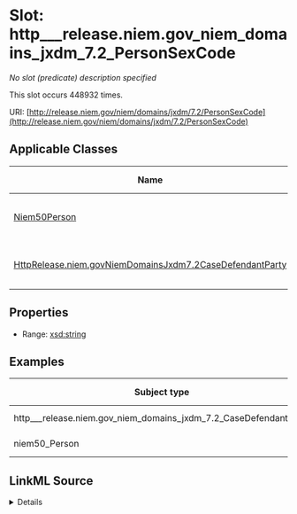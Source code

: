 

# Slot: http___release.niem.gov_niem_domains_jxdm_7.2_PersonSexCode


_No slot (predicate) description specified_






This slot occurs 448932 times.


URI: [http://release.niem.gov/niem/domains/jxdm/7.2/PersonSexCode](http://release.niem.gov/niem/domains/jxdm/7.2/PersonSexCode)



<!-- no inheritance hierarchy -->





## Applicable Classes

| Name | Description | Modifies Slot |
| --- | --- | --- |
| [Niem50Person](../classes/Niem50Person.md) | No class (type) description specified |  yes  |
| [HttpRelease.niem.govNiemDomainsJxdm7.2CaseDefendantParty](../classes/HttpRelease.niem.govNiemDomainsJxdm7.2CaseDefendantParty.md) | No class (type) description specified |  yes  |







## Properties

* Range: [xsd:string](http://www.w3.org/2001/XMLSchema#string)






## Examples

| Subject type | Object type | Example subject | Example object | Occurrences |
| --- | --- | --- | --- | --- |
| http___release.niem.gov_niem_domains_jxdm_7.2_CaseDefendantParty | string | scales:Agent/ga-fulton-01/10000019 | M  | 363445 |
| niem50_Person | string | scales:ArrestSubject/ga-atlanta-pd-100720495 | M | 85487 |




## LinkML Source

<details>

```yaml
name: http___release.niem.gov_niem_domains_jxdm_7.2_PersonSexCode
annotations:
  count:
    tag: count
    value: 448932
description: No slot (predicate) description specified
examples:
- object:
    example_object: 'M '
    example_object_type: string
    example_predicate: http://release.niem.gov/niem/domains/jxdm/7.2/PersonSexCode
    example_subject: scales:Agent/ga-fulton-01/10000019
    example_subject_type: http___release.niem.gov_niem_domains_jxdm_7.2_CaseDefendantParty
- object:
    example_object: M
    example_object_type: string
    example_predicate: http://release.niem.gov/niem/domains/jxdm/7.2/PersonSexCode
    example_subject: scales:ArrestSubject/ga-atlanta-pd-100720495
    example_subject_type: niem50_Person
from_schema: scales-kg
rank: 1000
slot_uri: http://release.niem.gov/niem/domains/jxdm/7.2/PersonSexCode
alias: http___release.niem.gov_niem_domains_jxdm_7.2_PersonSexCode
domain_of:
- http___release.niem.gov_niem_domains_jxdm_7.2_CaseDefendantParty
- niem50_Person
range: string

```
</details>